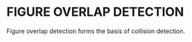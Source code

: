 <h1>FIGURE OVERLAP DETECTION</h1>

Figure overlap detection forms the basis of collision detection.
